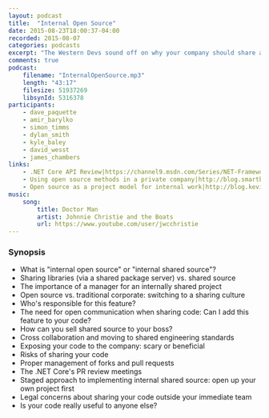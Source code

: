 ```yaml
---
layout: podcast
title:  "Internal Open Source"
date: 2015-08-23T18:00:37-04:00
recorded: 2015-08-07
categories: podcasts
excerpt: "The Western Devs sound off on why your company should share and collaborate on its internal code"
comments: true
podcast:
    filename: "InternalOpenSource.mp3"
    length: "43:17"
    filesize: 51937269
    libsynId: 5316378
participants:
    - dave_paquette
    - amir_barylko
    - simon_timms
    - dylan_smith
    - kyle_baley
    - david_wesst
    - james_chambers
links:
    - .NET Core API Review|https://channel9.msdn.com/Series/NET-Framework/NET-Core-API-Review-2015-01-14
    - Using open source methods in a private company|http://blog.smartbear.com/open-source/using-open-source-methods-in-a-private-company/
    - Open source as a project model for internal work|http://blog.kevinlamping.com/open-source-as-a-project-model-for-internal-work/
music:
    song:
        title: Doctor Man
        artist: Johnnie Christie and the Boats
        url: https://www.youtube.com/user/jwcchristie
---
```

### Synopsis

* What is "internal open source" or "internal shared source"?
* Sharing libraries (via a shared package server) vs. shared source
* The importance of a manager for an internally shared project
* Open source vs. traditional corporate: switching to a sharing culture
* Who's responsible for this feature?
* The need for open communication when sharing code: Can I add this feature to your code?
* How can you sell shared source to your boss?
* Cross collaboration and moving to shared engineering standards
* Exposing your code to the company: scary or beneficial
* Risks of sharing your code
* Proper management of forks and pull requests
* The .NET Core's PR review meetings
* Staged approach to implementing internal shared source: open up your own project first
* Legal concerns about sharing your code outside your immediate team
* Is your code really useful to anyone else?
